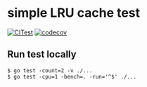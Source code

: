# simple LRU cache test
[![CITest](https://github.com/Fathi122/lru-cache/workflows/CITest/badge.svg)](https://github.com/Fathi122/lru-cache/actions)
[![codecov](https://codecov.io/gh/Fathi122/lru-cache/branch/master/graph/badge.svg)](https://codecov.io/gh/Fathi122/lru-cache)

## Run test locally
```
$ go test -count=2 -v ./...
$ go test -cpu=1 -bench=. -run='^$' ./...
```

